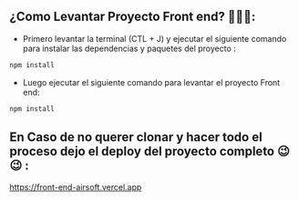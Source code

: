 ## ¿Como Levantar Proyecto Front end? 🧐🧐🧐:

<ul><li>Primero levantar la terminal (CTL + J) y ejecutar el siguiente comando para instalar las dependencias y paquetes del proyecto :</li></ul>

``` bash
npm install
```

<ul><li>Luego ejecutar el siguiente comando para levantar el proyecto Front end:</li></ul>

``` bash
npm install
```


## En Caso de no querer clonar y hacer todo el proceso dejo el deploy del proyecto completo 😉😉 :

<https://front-end-airsoft.vercel.app>
